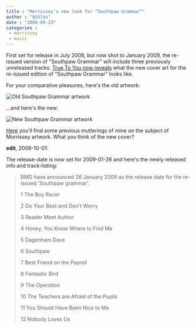 ```yaml
---
title : "Morrissey’s new look for “Southpaw Grammar”"
author : "Niklas"
date : "2008-09-23"
categories : 
 - morrissey
 - music
---
```


First set for release in July 2008, but now shot to January 2009, the re-issued version of "Southpaw Grammar" will include three previously unreleased tracks. [True To You now reveals](http://true-to-you.net/morrissey_news_080922_01) what the new cover art for the re-issued edition of "Southpaw Grammar" looks like.

For your comparative pleasures, here's the old artwork:

![Old Southpaw Grammar artwork](https://niklasblog.com/wp-content/2008-09-23-southpaw-old.jpg)

...and here's the new:

![New Southpaw Grammar artwork](https://niklasblog.com/wp-content/2008-09-23-southpaw-re-issued.jpg)

[Here](https://niklasblog.com/?p=1476) you'll find some previous mutterings of mine on the subject of Morrissey artwork. What you think of the new cover?

**edit**, 2008-10-01:

The release-date is now set for 2009-01-26 and here's the newly released info and track-listing:

> BMG have announced 26 January 2009 as the release date for the re-issued 'Southpaw grammar'.
> 
> 1 The Boy Racer
> 
> 2 Do Your Best and Don't Worry
> 
> 3 Reader Meet Author
> 
> 4 Honey, You Know Where to Find Me
> 
> 5 Dagenham Dave
> 
> 6 Southpaw
> 
> 7 Best Friend on the Payroll
> 
> 8 Fantastic Bird
> 
> 9 The Operation
> 
> 10 The Teachers are Afraid of the Pupils
> 
> 11 You Should Have Been Nice to Me
> 
> 12 Nobody Loves Us

